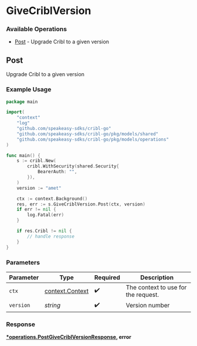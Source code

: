 # GiveCriblVersion

### Available Operations

* [Post](#post) - Upgrade Cribl to a given version

## Post

Upgrade Cribl to a given version

### Example Usage

```go
package main

import(
	"context"
	"log"
	"github.com/speakeasy-sdks/cribl-go"
	"github.com/speakeasy-sdks/cribl-go/pkg/models/shared"
	"github.com/speakeasy-sdks/cribl-go/pkg/models/operations"
)

func main() {
    s := cribl.New(
        cribl.WithSecurity(shared.Security{
            BearerAuth: "",
        }),
    )
    version := "amet"

    ctx := context.Background()
    res, err := s.GiveCriblVersion.Post(ctx, version)
    if err != nil {
        log.Fatal(err)
    }

    if res.Cribl != nil {
        // handle response
    }
}
```

### Parameters

| Parameter                                             | Type                                                  | Required                                              | Description                                           |
| ----------------------------------------------------- | ----------------------------------------------------- | ----------------------------------------------------- | ----------------------------------------------------- |
| `ctx`                                                 | [context.Context](https://pkg.go.dev/context#Context) | :heavy_check_mark:                                    | The context to use for the request.                   |
| `version`                                             | *string*                                              | :heavy_check_mark:                                    | Version number                                        |


### Response

**[*operations.PostGiveCriblVersionResponse](../../models/operations/postgivecriblversionresponse.md), error**

